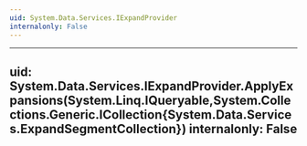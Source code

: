 ```yaml
---
uid: System.Data.Services.IExpandProvider
internalonly: False
---
```


---
uid: System.Data.Services.IExpandProvider.ApplyExpansions(System.Linq.IQueryable,System.Collections.Generic.ICollection{System.Data.Services.ExpandSegmentCollection})
internalonly: False
---
